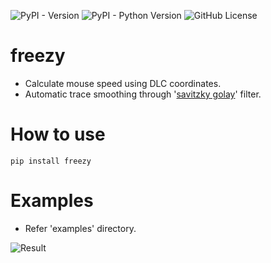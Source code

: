 ![PyPI - Version](https://img.shields.io/pypi/v/freezy)
![PyPI - Python Version](https://img.shields.io/pypi/pyversions/freezy)
![GitHub License](https://img.shields.io/github/license/minsmis/freezy)

# freezy

- Calculate mouse speed using DLC coordinates.
- Automatic trace smoothing through '[savitzky golay](https://en.wikipedia.org/wiki/Savitzky%E2%80%93Golay_filter)'
  filter.

# How to use

```console
pip install freezy
```

# Examples

- Refer 'examples' directory.

![Result](./examples/result_route_and_speed.png)
